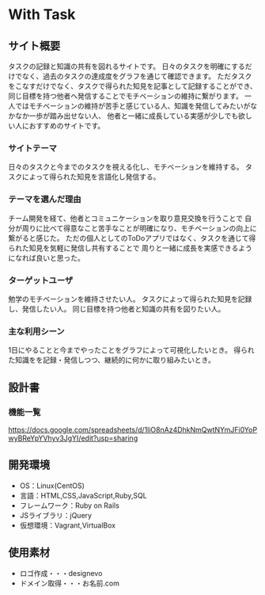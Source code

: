 # With Task

## サイト概要
タスクの記録と知識の共有を図れるサイトです。
日々のタスクを明確にするだけでなく、過去のタスクの達成度をグラフを通じて確認できます。
ただタスクをこなすだけでなく、タスクで得られた知見を記事として記録することができ、
同じ目標を持つ他者へ発信することでモチベーションの維持に繋がります。
一人ではモチベーションの維持が苦手と感じている人、知識を発信してみたいがなかなか一歩が踏み出せない人、
他者と一緒に成長している実感が少しでも欲しい人におすすめのサイトです。

### サイトテーマ
日々のタスクと今までのタスクを視える化し、モチベーションを維持する。
タスクによって得られた知見を言語化し発信する。

### テーマを選んだ理由
チーム開発を経て、他者とコミュニケーションを取り意見交換を行うことで
自分が周りに比べて得意なこと苦手なことが明確になり、モチベーションの向上に繋がると感じた。
ただの個人としてのToDoアプリではなく、タスクを通じて得られた知見を気軽に発信し共有することで
周りと一緒に成長を実感できるようになれば良いと思った。

### ターゲットユーザ
勉学のモチベーションを維持させたい人。
タスクによって得られた知見を記録し、発信したい人。
同じ目標を持つ他者と知識の共有を図りたい人。

### 主な利用シーン
1日にやることと今までやったことをグラフによって可視化したいとき。
得られた知識をを記録・発信しつつ、継続的に何かに取り組みたいとき。

## 設計書

### 機能一覧
https://docs.google.com/spreadsheets/d/1liO8nAz4DhkNmQwtNYmJFi0YoPwyBReYpYVhyv3JgYI/edit?usp=sharing

## 開発環境
- OS：Linux(CentOS)
- 言語：HTML,CSS,JavaScript,Ruby,SQL
- フレームワーク：Ruby on Rails
- JSライブラリ：jQuery
- 仮想環境：Vagrant,VirtualBox

## 使用素材
- ロゴ作成・・・designevo
- ドメイン取得・・・お名前.com